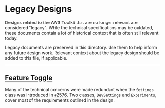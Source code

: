 # Legacy Designs

Designs related to the AWS Toolkit that are no longer relevant are considered "legacy". While the technical specifications may be outdated, these documents contain a lot of historical context that is often still relevant today.

Legacy documents are preserved in this directory. Use them to help inform any future design work. Relevant context about the legacy design should be added to this file, if applicable.

---

## [Feature Toggle](./feature-toggle.md)

Many of the technical concerns were made redundant when the `Settings` class was introduced in [#2576](https://github.com/aws/aws-toolkit-vscode/pull/2576). Two classes, `DevSettings` and `Experiments`, cover most of the requirements outlined in the design.
